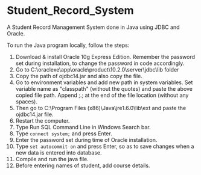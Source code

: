 # Student_Record_System
A Student Record Management System done in Java using JDBC and Oracle.

To run the Java program locally, follow the steps:
1. Download & install Oracle 10g Express Edition. Remember the password set during installation, to change the password in code accordingly.
2. Go to C:\oraclexe\app\oracle\product\10.2.0\server\jdbc\lib folder
3. Copy the path of ojdbc14.jar and also copy the file.
4. Go to environment variables and add new path in system variables. Set variable name as "classpath" (without the quotes) and paste the above copied file path. Append ;.; at the end of the file location (without any spaces).
5. Then go to C:\Program Files (x86)\Java\jre1.6.0\lib\ext and paste the ojdbc14.jar file.
6. Restart the computer.
7. Type Run SQL Command Line in Windows Search bar.
8. Type ```connect system;``` and press Enter.
9. Enter the password set during time of Oracle installation.
10. Type ```set autocommit on``` and press Enter, so as to save changes when a new data is entered into database.
11. Compile and run the java file.
12. Before entering names of student, add course details.